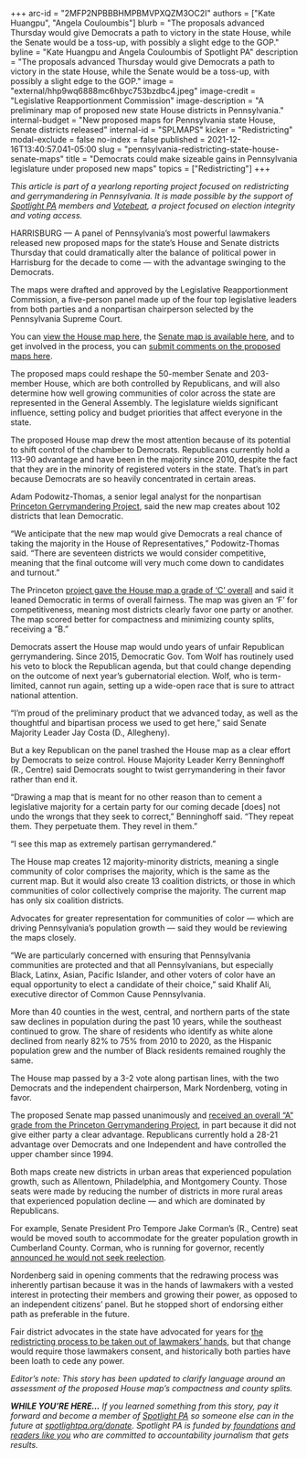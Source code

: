 +++
arc-id = "2MFP2NPBBBHMPBMVPXQZM3OC2I"
authors = ["Kate Huangpu", "Angela Couloumbis"]
blurb = "The proposals advanced Thursday would give Democrats a path to victory in the state House, while the Senate would be a toss-up, with possibly a slight edge to the GOP."
byline = "Kate Huangpu and Angela Couloumbis of Spotlight PA"
description = "The proposals advanced Thursday would give Democrats a path to victory in the state House, while the Senate would be a toss-up, with possibly a slight edge to the GOP."
image = "external/hhp9wq6888mc6hbyc753bzdbc4.jpeg"
image-credit = "Legislative Reapportionment Commission"
image-description = "A preliminary map of proposed new state House districts in Pennsylvania."
internal-budget = "New proposed maps for Pennsylvania state House, Senate districts released"
internal-id = "SPLMAPS"
kicker = "Redistricting"
modal-exclude = false
no-index = false
published = 2021-12-16T13:40:57.041-05:00
slug = "pennsylvania-redistricting-state-house-senate-maps"
title = "Democrats could make sizeable gains in Pennsylvania legislature under proposed new maps"
topics = ["Redistricting"]
+++

<i>This article is part of a yearlong reporting project focused on redistricting and gerrymandering in Pennsylvania. It is made possible by the support of </i><a href="https://www.spotlightpa.org/"><i>Spotlight PA</i></a><i> members and </i><a href="https://votebeat.org/"><i>Votebeat</i></a><i>, a project focused on election integrity and voting access.</i>

HARRISBURG — A panel of Pennsylvania’s most powerful lawmakers released new proposed maps for the state’s House and Senate districts Thursday that could dramatically alter the balance of political power in Harrisburg for the decade to come — with the advantage swinging to the Democrats.

The maps were drafted and approved by the Legislative Reapportionment Commission, a five-person panel made up of the four top legislative leaders from both parties and a nonpartisan chairperson selected by the Pennsylvania Supreme Court.

You can <a href="https://davesredistricting.org/maps#viewmap::5db459af-cfbf-42d0-839e-30230a97f34e">view the House map here</a>, the <a href="https://davesredistricting.org/maps#viewmap::fc8ff861-6dd6-451b-b080-89c63bc95b0e">Senate map is available here</a>, and to get involved in the process, you can <a href="https://www.redistricting.state.pa.us/comment/">submit comments on the proposed maps here</a>.

The proposed maps could reshape the 50-member Senate and 203-member House, which are both controlled by Republicans, and will also determine how well growing communities of color across the state are represented in the General Assembly. The legislature wields significant influence, setting policy and budget priorities that affect everyone in the state.

The proposed House map drew the most attention because of its potential to shift control of the chamber to Democrats. Republicans currently hold a 113-90 advantage and have been in the majority since 2010, despite the fact that they are in the minority of registered voters in the state. That’s in part because Democrats are so heavily concentrated in certain areas.

Adam Podowitz-Thomas, a senior legal analyst for the nonpartisan <a href="https://gerrymander.princeton.edu/">Princeton Gerrymandering Project</a>, said the new map creates about 102 districts that lean Democratic.

“We anticipate that the new map would give Democrats a real chance of taking the majority in the House of Representatives,” Podowitz-Thomas said. “There are seventeen districts we would consider competitive, meaning that the final outcome will very much come down to candidates and turnout.”

The Princeton <a href="https://gerrymander.princeton.edu/redistricting-report-card/?planId=rec5Vr4cdGc0rt375">project gave the House map a grade of ‘C’ overall</a> and said it leaned Democratic in terms of overall fairness. The map was given an ‘F’ for competitiveness, meaning most districts clearly favor one party or another. The map scored better for compactness and minimizing county splits, receiving a “B.”

Democrats assert the House map would undo years of unfair Republican gerrymandering. Since 2015, Democratic Gov. Tom Wolf has routinely used his veto to block the Republican agenda, but that could change depending on the outcome of next year’s gubernatorial election. Wolf, who is term-limited, cannot run again, setting up a wide-open race that is sure to attract national attention.

“I’m proud of the preliminary product that we advanced today, as well as the thoughtful and bipartisan process we used to get here,” said Senate Majority Leader Jay Costa (D., Allegheny).

But a key Republican on the panel trashed the House map as a clear effort by Democrats to seize control. House Majority Leader Kerry Benninghoff (R., Centre) said Democrats sought to twist gerrymandering in their favor rather than end it.

“Drawing a map that is meant for no other reason than to cement a legislative majority for a certain party for our coming decade [does] not undo the wrongs that they seek to correct,” Benninghoff said. “They repeat them. They perpetuate them. They revel in them.”

“I see this map as extremely partisan gerrymandered.”

The House map creates 12 majority-minority districts, meaning a single community of color comprises the majority, which is the same as the current map. But it would also create 13 coalition districts, or those in which communities of color collectively comprise the majority. The current map has only six coalition districts.

Advocates for greater representation for communities of color — which are driving Pennsylvania’s population growth — said they would be reviewing the maps closely.

“We are particularly concerned with ensuring that Pennsylvania communities are protected and that all Pennsylvanians, but especially Black, Latinx, Asian, Pacific Islander, and other voters of color have an equal opportunity to elect a candidate of their choice,” said Khalif Ali, executive director of Common Cause Pennsylvania.

More than 40 counties in the west, central, and northern parts of the state saw declines in population during the past 10 years, while the southeast continued to grow. The share of residents who identify as white alone declined from nearly 82% to 75% from 2010 to 2020, as the Hispanic population grew and the number of Black residents remained roughly the same.

The House map passed by a 3-2 vote along partisan lines, with the two Democrats and the independent chairperson, Mark Nordenberg, voting in favor.

The proposed Senate map passed unanimously and <a href="https://gerrymander.princeton.edu/redistricting-report-card/?planId=recs9O2bPY5blTTQT">received an overall “A” grade from the Princeton Gerrymandering Project</a>, in part because it did not give either party a clear advantage. Republicans currently hold a 28-21 advantage over Democrats and one Independent and have controlled the upper chamber since 1994.

Both maps create new districts in urban areas that experienced population growth, such as Allentown, Philadelphia, and Montgomery County. Those seats were made by reducing the number of districts in more rural areas that experienced population decline — and which are dominated by Republicans.

For example, Senate President Pro Tempore Jake Corman’s (R., Centre) seat would be moved south to accommodate for the greater population growth in Cumberland County. Corman, who is running for governor, recently <a href="https://www.centredaily.com/news/local/article256558911.html">announced he would not seek reelection</a>.

Nordenberg said in opening comments that the redrawing process was inherently partisan because it was in the hands of lawmakers with a vested interest in protecting their members and growing their power, as opposed to an independent citizens’ panel. But he stopped short of endorsing either path as preferable in the future.

Fair district advocates in the state have advocated for years for <a href="https://www.spotlightpa.org/news/2021/10/pa-redistricting-mapmakers-closed-door-process/">the redistricting process to be taken out of lawmakers’ hands</a>, but that change would require those lawmakers consent, and historically both parties have been loath to cede any power.

<i>Editor’s note: This story has been updated to clarify language around an assessment of the proposed House map’s compactness and county splits.</i>

<i><b>WHILE YOU’RE HERE...</b></i><i> If you learned something from this story, pay it forward and become a member of </i><a href="https://www.spotlightpa.org/"><i>Spotlight PA</i></a><i> so someone else can in the future at </i><a href="https://www.spotlightpa.org/donate"><i>spotlightpa.org/donate</i></a><i>. Spotlight PA is funded by</i><a href="https://www.spotlightpa.org/support"><i> foundations</i></a><i> </i><a href="https://www.spotlightpa.org/support"><i>and readers like you</i></a><i> who are committed to accountability journalism that gets results.</i>
